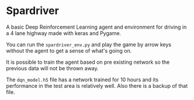 # Spardriver

A basic Deep Reinforcement Learning agent and environment for driving in a 4 lane highway made with keras and Pygame.

You can run the ``spardriver_env.py`` and play the game by arrow keys without the agent to get a sense of what's going on.

It is possible to train the agent based on pre existing network so the previous data will not be thrown away.

The ``dqn_model.h5`` file has a network trained for 10 hours and its performance in the test area is relatively well. Also there is a backup of that file.
